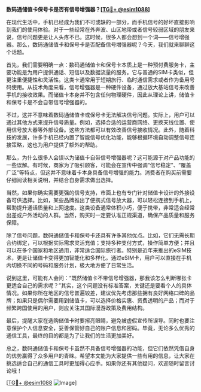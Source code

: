 **数码通储值卡保号卡是否有信号增强器？[[TG💪+ @esim1088](https://t.me/s/esim1088)]**

在现代生活中，手机已经成为我们不可或缺的一部分，而手机信号的好坏直接影响到我们的使用体验。对于一些经常在外奔波、山区地带或者信号较弱区域的朋友来说，信号问题更是让人头疼不已。这时候，很多人都会想到一个词——信号增强器。那么，数码通储值卡和保号卡是否配备信号增强器呢？今天，我们就来聊聊这个话题。

首先，我们需要明确一点：数码通储值卡和保号卡本质上是一种预付费服务卡，主要功能是为用户提供通话、短信以及数据流量的服务。它与普通的SIM卡类似，但更注重便捷性和灵活性。这类卡通常用于短期旅行、临时通信需求或者作为备用号码使用。从技术角度来看，信号增强器是一种硬件设备，通过放大基站信号来改善手机的接收效果。而储值卡本身并不包含任何物理硬件，因此从理论上讲，储值卡和保号卡是不会自带信号增强器的。

不过，这并不意味着数码通储值卡或保号卡无法解决信号问题。实际上，用户可以通过其他方式来提升信号质量。例如，选择合适的运营商网络、更换天线位置、使用信号放大器等外部设备。这些方法都可以有效改善信号接收情况。此外，随着科技的发展，许多手机已经内置了智能信号优化功能，能够根据环境自动调整信号连接策略，这也为用户提供了额外的帮助。

那么，为什么很多人会误以为储值卡自带信号增强器呢？这可能源于对产品功能的一些误解。有时候，商家为了吸引顾客，可能会在宣传中强调“信号稳定”、“覆盖广泛”等特点，但这并不意味着卡本身具备信号增强的能力。消费者在购买前需要仔细阅读相关说明，并结合自身需求做出选择。

当然，如果你确实需要更强的信号支持，市面上也有专门针对储值卡设计的外接设备可供选择。比如，某些品牌推出了便携式信号放大器，可以轻松连接到手机上，帮助提升通话质量和上网速度。这类设备通常体积小巧，便于携带，非常适合经常出差或户外活动的人群。当然，购买时一定要认准正规渠道，确保产品质量和服务保障。

除了信号问题，数码通储值卡和保号卡还具有许多其他优点。比如，它们无需长期合约绑定，可以根据实际需求灵活充值；支持多种支付方式，操作简单方便；并且可以在多个国家和地区通用，非常适合国际旅行者。特别是近年来推出的eSIM技术，更是让储值卡变得更加智能化和多样化。通过eSIM卡，用户可以直接在手机内切换不同的号码和服务计划，极大地方便了日常生活。

说到这里，可能有人会问：“既然储值卡不带信号增强器，那我该怎么判断哪张卡更适合自己的需求呢？”其实，这个问题没有标准答案，关键还是要看个人的具体情况。如果你所在地区的信号普遍较差，建议优先考虑那些拥有良好网络口碑的品牌；如果只是偶尔需要用到储值卡，可以选择价格实惠、资费透明的产品；而对于频繁跨国使用的用户，则应关注其国际漫游政策及费用结构。

最后，提醒大家在选购储值卡时要擦亮眼睛，避免被虚假宣传所误导。同时也要注意保护个人信息安全，妥善保管好自己的账户信息和密码。毕竟，无论多么优秀的通信工具，最终的目的都是为了让我们的生活更加美好。

总之，数码通储值卡和保号卡虽然不具备信号增强器的功能，但它们依然凭借自身的优势赢得了众多用户的青睐。希望本文能为大家提供一些有用的信息，让大家在挑选适合自己的通信工具时更加得心应手。如果你还有其他疑问，欢迎随时留言讨论哦！

[[TG💪+ @esim1088](https://t.me/s/esim1088) ![Image](https://i.postimg.cc/4NQfJmqS/Snipaste-2025-05-13-00-14-12.png)]